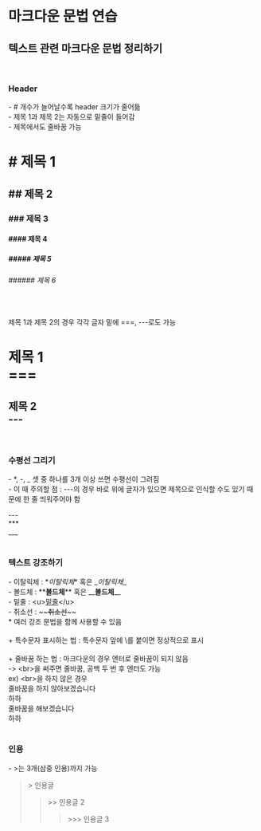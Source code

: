 # 마크다운 문법 연습
## 텍스트 관련 마크다운 문법 정리하기  
<br>

### **Header** 
\- # 개수가 늘어날수록 header 크기가 줄어듦 <br> 
\- 제목 1과 제목 2는 자동으로 밑줄이 들어감 <br>
\- 제목에서도 줄바꿈 가능
<br>

# # 제목 1
## ## 제목 2
### ### 제목 3
#### #### 제목 4
##### ##### 제목 5
###### ###### 제목 6
<br>

제목 1과 제목 2의 경우 각각 글자 밑에 ===, ---로도 가능 <br>

제목 1 <br>
\===
===

제목 2 <br>
\---
---
<br>

### **수평선 그리기**
\- *, -, _ 셋 중 하나를 3개 이상 쓰면 수평선이 그려짐 <br>
\- 이 때 주의할 점 : ---의 경우 바로 위에 글자가 있으면 제목으로 인식할 수도 있기 때문에 한 줄 띄워주어야 함

\--- <br>
\*** <br>
\___ <br>
<br>

### **텍스트 강조하기**
\- 이탈릭체 : \**이탈릭체*\* 혹은 \__이탈릭체_\_ <br>
\- 볼드체 : \*\***볼드체**\*\* 혹은 \_\___볼드체__\_\_ <br>
\- 밑줄 : \<u\><u>밑줄</u><\/u> <br>
\- 취소선 : \~\~~~취소선~~\~\~ <br>
\* 여러 강조 문법을 함께 사용할 수 있음 <br>
<br>
\+ 특수문자 표시하는 법 : 특수문자 앞에 \\를 붙이면 정상적으로 표시 <br> <br>
\+ 줄바꿈 하는 법 : 마크다운의 경우 엔터로 줄바꿈이 되지 않음 <br> 
-> \<br>을 써주면 줄바꿈, 공백 두 번 후 엔터도 가능 <br>
ex) \<br>을 하지 않은 경우 <br>
줄바꿈을 하지 않아보겠습니다   
하하 <br>
줄바꿈을 해보겠습니다 <br> 
하하<br>
<br>

### **인용**
\- >는 3개(삼중 인용)까지 가능
>\> 인용글
>> \>\> 인용글 2
>>> \>\>\> 인용글 3